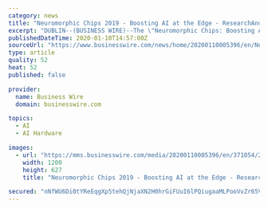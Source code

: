 ```yaml
---
category: news
title: "Neuromorphic Chips 2019 - Boosting AI at the Edge - ResearchAndMarkets.com"
excerpt: "DUBLIN--(BUSINESS WIRE)--The \"Neuromorphic Chips: Boosting AI at the Edge\" report has been added to ResearchAndMarkets.com's offering. The Report Includes: An overview of the global market for neuromorphic chip and discussion on its future market potential An understanding of the current state of neuromorphic computing and neuromorphic chip ..."
publishedDateTime: 2020-01-10T14:57:00Z
sourceUrl: "https://www.businesswire.com/news/home/20200110005396/en/Neuromorphic-Chips-2019---Boosting-AI-Edge"
type: article
quality: 52
heat: 52
published: false

provider:
  name: Business Wire
  domain: businesswire.com

topics:
  - AI
  - AI Hardware

images:
  - url: "https://mms.businesswire.com/media/20200110005396/en/371054/23/ResearchAndMarkets_800px.jpg"
    width: 1200
    height: 627
    title: "Neuromorphic Chips 2019 - Boosting AI at the Edge - ResearchAndMarkets.com"

secured: "nNfWU6Di0tYReEqgXp5tehQjNjaXN2H0hrGiFUuI6lPQiugaaMLPooVvZr65VFSrWUEdxt8CiY7Mt2IGCbJn37aau/pU1Qhd3IFNb0Y0hRc866FzMnHmwhLpd+7RW72zOJqUn3LNsY8jpCn72nnmM90kOCyLyYYAsMnjV2kSGLBjW+Tr13OuPSBtiAYV9fbDKssLOUr8W9xB9nZ8BHohglkXqvxFKNFZTkl8PRB3iJhQ9LMfy2+BhH6Js18CPnyPWnpglxVziM1yXyOsguQc81JF5cVedzAB/r93eQQiWb07ZkWQxgXAB6S6IN0uQDT0L4RhaZ80xXp/gsYhvQNh0kHoJkWbzHqRquwASucu7FBv81Xy3OxqzDKAMxzS7Fu1EeWBo462go1MaxlDzJl+JoTr4IOVxx+5nf39YmYmlhFWkJm5Ifa0WFp4GpAi/5AH0MgXlxp7KHE/0Q8NfGOLSQ==;kpTFxbScfjBNHIfxBGPs2A=="
---
```


